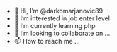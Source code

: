 - 👋 Hi, I’m @darkomarjanovic89
- 👀 I’m interested in job enter level
- 🌱 I’m currently learning php
- 💞️ I’m looking to collaborate on ...
- 📫 How to reach me ...

<!---
darkomarjanovic89/darkomarjanovic89 is a ✨ special ✨ repository because its `README.md` (this file) appears on your GitHub profile.
You can click the Preview link to take a look at your changes.
--->
